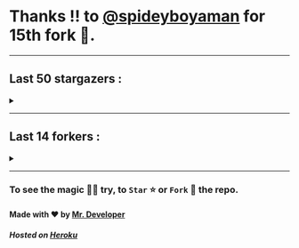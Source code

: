 # Thanks !! to [@spideyboyaman](https://github.com/spideyboyaman) for 15th fork 🍴.
---

## Last 50 stargazers :
<details><summary></summary>

| No. | Profile Pic | Username | Star Number ⭐ |
| :---: | :---: | :---: | :---: |
| 1. | <img src='https://avatars.githubusercontent.com/u/105335749?v=4'> | [@spideyboyaman](https://github.com/spideyboyaman) | 64 |
| 2. | <img src='https://avatars.githubusercontent.com/u/105163766?v=4'> | [@rishyee](https://github.com/rishyee) | 63 |
| 3. | <img src='https://avatars.githubusercontent.com/u/60040629?v=4'> | [@JD906](https://github.com/JD906) | 62 |
| 4. | <img src='https://avatars.githubusercontent.com/u/95572329?v=4'> | [@JoelBobanOffline](https://github.com/JoelBobanOffline) | 61 |
| 5. | <img src='https://avatars.githubusercontent.com/u/86429222?v=4'> | [@arun017s](https://github.com/arun017s) | 60 |
| 6. | <img src='https://avatars.githubusercontent.com/u/66241829?v=4'> | [@AwayJob](https://github.com/AwayJob) | 59 |
| 7. | <img src='https://avatars.githubusercontent.com/u/77918734?v=4'> | [@yourtulloh](https://github.com/yourtulloh) | 58 |
| 8. | <img src='https://avatars.githubusercontent.com/u/92523621?v=4'> | [@omiragk05](https://github.com/omiragk05) | 57 |
| 9. | <img src='https://avatars.githubusercontent.com/u/82395901?v=4'> | [@rakeshyt](https://github.com/rakeshyt) | 56 |
| 10. | <img src='https://avatars.githubusercontent.com/u/87684559?v=4'> | [@Meliodas-Demonking](https://github.com/Meliodas-Demonking) | 55 |
| 11. | <img src='https://avatars.githubusercontent.com/u/86404384?v=4'> | [@eaustin6](https://github.com/eaustin6) | 54 |
| 12. | <img src='https://avatars.githubusercontent.com/u/9571025?v=4'> | [@junedkh](https://github.com/junedkh) | 53 |
| 13. | <img src='https://avatars.githubusercontent.com/u/68769346?v=4'> | [@rajput-hemant](https://github.com/rajput-hemant) | 52 |
| 14. | <img src='https://avatars.githubusercontent.com/u/16763276?v=4'> | [@K4CZP3R](https://github.com/K4CZP3R) | 51 |
| 15. | <img src='https://avatars.githubusercontent.com/u/36649395?v=4'> | [@airsquared](https://github.com/airsquared) | 50 |
| 16. | <img src='https://avatars.githubusercontent.com/u/86813581?v=4'> | [@ImDarkLK](https://github.com/ImDarkLK) | 49 |
| 17. | <img src='https://avatars.githubusercontent.com/u/96438111?v=4'> | [@Gishankrishka2](https://github.com/Gishankrishka2) | 48 |
| 18. | <img src='https://avatars.githubusercontent.com/u/85282650?v=4'> | [@Malith-Rukshan](https://github.com/Malith-Rukshan) | 47 |
| 19. | <img src='https://avatars.githubusercontent.com/u/10355528?v=4'> | [@Lesmiscore](https://github.com/Lesmiscore) | 46 |
| 20. | <img src='https://avatars.githubusercontent.com/u/51000885?v=4'> | [@xK4m3l](https://github.com/xK4m3l) | 45 |
| 21. | <img src='https://avatars.githubusercontent.com/u/60372320?v=4'> | [@antoine-lombardo](https://github.com/antoine-lombardo) | 44 |
| 22. | <img src='https://avatars.githubusercontent.com/u/90955030?v=4'> | [@SPECT3R-69](https://github.com/SPECT3R-69) | 43 |
| 23. | <img src='https://avatars.githubusercontent.com/u/89269794?v=4'> | [@svc64](https://github.com/svc64) | 42 |
| 24. | <img src='https://avatars.githubusercontent.com/u/36570169?v=4'> | [@ClementCastel](https://github.com/ClementCastel) | 41 |
| 25. | <img src='https://avatars.githubusercontent.com/u/41164942?v=4'> | [@rk134](https://github.com/rk134) | 40 |
| 26. | <img src='https://avatars.githubusercontent.com/u/16743370?v=4'> | [@megapro17](https://github.com/megapro17) | 39 |
| 27. | <img src='https://avatars.githubusercontent.com/u/33972938?v=4'> | [@pandamoon21](https://github.com/pandamoon21) | 38 |
| 28. | <img src='https://avatars.githubusercontent.com/u/85753037?v=4'> | [@manifesto1](https://github.com/manifesto1) | 37 |
| 29. | <img src='https://avatars.githubusercontent.com/u/65109659?v=4'> | [@Notaghost9997](https://github.com/Notaghost9997) | 36 |
| 30. | <img src='https://avatars.githubusercontent.com/u/83270075?v=4'> | [@gamer191](https://github.com/gamer191) | 35 |
| 31. | <img src='https://avatars.githubusercontent.com/u/73080587?v=4'> | [@XMYSTERlOUSX](https://github.com/XMYSTERlOUSX) | 34 |
| 32. | <img src='https://avatars.githubusercontent.com/u/17056564?v=4'> | [@0x3c3e](https://github.com/0x3c3e) | 33 |
| 33. | <img src='https://avatars.githubusercontent.com/u/20133621?v=4'> | [@NitroFuN](https://github.com/NitroFuN) | 32 |
| 34. | <img src='https://avatars.githubusercontent.com/u/482367?v=4'> | [@nyuszika7h](https://github.com/nyuszika7h) | 31 |
| 35. | <img src='https://avatars.githubusercontent.com/u/84174959?v=4'> | [@S4TyEndRa](https://github.com/S4TyEndRa) | 30 |
| 36. | <img src='https://avatars.githubusercontent.com/u/103633817?v=4'> | [@NullPointer-Ex](https://github.com/NullPointer-Ex) | 29 |
| 37. | <img src='https://avatars.githubusercontent.com/u/87824092?v=4'> | [@codingtuto](https://github.com/codingtuto) | 28 |
| 38. | <img src='https://avatars.githubusercontent.com/u/82335415?v=4'> | [@rahulmanjhu](https://github.com/rahulmanjhu) | 27 |
| 39. | <img src='https://avatars.githubusercontent.com/u/66910428?v=4'> | [@VIKASIND](https://github.com/VIKASIND) | 26 |
| 40. | <img src='https://avatars.githubusercontent.com/u/57279309?v=4'> | [@Droyder7](https://github.com/Droyder7) | 25 |
| 41. | <img src='https://avatars.githubusercontent.com/u/40000538?v=4'> | [@ShubhamJ010](https://github.com/ShubhamJ010) | 24 |
| 42. | <img src='https://avatars.githubusercontent.com/u/102476142?v=4'> | [@hiroultroid93819](https://github.com/hiroultroid93819) | 23 |
| 43. | <img src='https://avatars.githubusercontent.com/u/87156166?v=4'> | [@Soebb](https://github.com/Soebb) | 22 |
| 44. | <img src='https://avatars.githubusercontent.com/u/40020525?v=4'> | [@Angeloem](https://github.com/Angeloem) | 21 |
| 45. | <img src='https://avatars.githubusercontent.com/u/97869723?v=4'> | [@XRoiDX](https://github.com/XRoiDX) | 20 |
| 46. | <img src='https://avatars.githubusercontent.com/u/97147352?v=4'> | [@ThePachirisu](https://github.com/ThePachirisu) | 19 |
| 47. | <img src='https://avatars.githubusercontent.com/u/90682075?v=4'> | [@Parvez342](https://github.com/Parvez342) | 18 |
| 48. | <img src='https://avatars.githubusercontent.com/u/91000547?v=4'> | [@dhanushps](https://github.com/dhanushps) | 17 |
| 49. | <img src='https://avatars.githubusercontent.com/u/102027393?v=4'> | [@anon1ym](https://github.com/anon1ym) | 16 |
| 50. | <img src='https://avatars.githubusercontent.com/u/90016534?v=4'> | [@rethu123](https://github.com/rethu123) | 15 |
| 51. | <img src='https://avatars.githubusercontent.com/u/93878621?v=4'> | [@sohan2929](https://github.com/sohan2929) | 14 |

</details>

---

## Last 14 forkers :
<details><summary></summary>

| No. | Profile Pic | Username | Fork Number 🍴 |
| :---: | :---: | :---: | :---: |
| 1. | <img src='https://avatars.githubusercontent.com/u/105335749?v=4'> | [@spideyboyaman](https://github.com/spideyboyaman) | 15 |
| 2. | <img src='https://avatars.githubusercontent.com/u/88897873?v=4'> | [@yadianluffy](https://github.com/yadianluffy) | 14 |
| 3. | <img src='https://avatars.githubusercontent.com/u/62926341?v=4'> | [@a0v0](https://github.com/a0v0) | 13 |
| 4. | <img src='https://avatars.githubusercontent.com/u/96438111?v=4'> | [@Gishankrishka2](https://github.com/Gishankrishka2) | 12 |
| 5. | <img src='https://avatars.githubusercontent.com/u/91558902?v=4'> | [@rk134-hub](https://github.com/rk134-hub) | 11 |
| 6. | <img src='https://avatars.githubusercontent.com/u/20133621?v=4'> | [@NitroFuN](https://github.com/NitroFuN) | 10 |
| 7. | <img src='https://avatars.githubusercontent.com/u/482367?v=4'> | [@nyuszika7h](https://github.com/nyuszika7h) | 9 |
| 8. | <img src='https://avatars.githubusercontent.com/u/84174959?v=4'> | [@S4TyEndRa](https://github.com/S4TyEndRa) | 8 |
| 9. | <img src='https://avatars.githubusercontent.com/u/66910428?v=4'> | [@VIKASIND](https://github.com/VIKASIND) | 7 |
| 10. | <img src='https://avatars.githubusercontent.com/u/101307401?v=4'> | [@Tellyfun](https://github.com/Tellyfun) | 6 |
| 11. | <img src='https://avatars.githubusercontent.com/u/102476142?v=4'> | [@hiroultroid93819](https://github.com/hiroultroid93819) | 5 |
| 12. | <img src='https://avatars.githubusercontent.com/u/98212032?v=4'> | [@random772](https://github.com/random772) | 4 |
| 13. | <img src='https://avatars.githubusercontent.com/u/97720718?v=4'> | [@MaheshKmr9](https://github.com/MaheshKmr9) | 3 |
| 14. | <img src='https://avatars.githubusercontent.com/u/85005373?v=4'> | [@HerokuMods](https://github.com/HerokuMods) | 2 |

</details>

---
### To see the magic 🧚‍♂️ try, to `Star` ⭐ or `Fork` 🍴 the repo.
#### Made with ❤️ by [Mr. Developer](https://github.com/MrBotDeveloper)
##### Hosted on [Heroku](https://heroku.com)